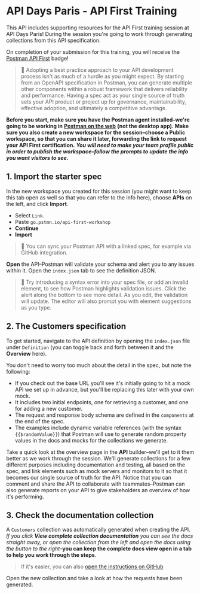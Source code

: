 # API Days Paris - API First Training

This API includes supporting resources for the API First training session at API Days Paris! During the session you're going to work through generating collections from this API specification.

On completion of your submission for this training, you will receive the [Postman API First](https://badgr.com/public/badges/4ZMWYUmITU20Lf9JdAR6Xw) badge!

> 📌 Adopting a best practice approach to your API development process isn't as much of a hurdle as you might expect. By starting from an OpenAPI specification in Postman, you can generate multiple other components within a robust framework that delivers reliability and performance. Having a spec act as your single source of truth sets your API product or project up for governance, maintainability, effective adoption, and ultimately a competitive advantage.

**Before you start, make sure you have the Postman agent installed–we're going to be working in** [**Postman on the web**](http://go.postman.co/build/) **(not the desktop app). Make sure you also create a new workspace for the session–choose a Public workspace, so that you can share it later, forwarding the link to request your API First certification.** _**You will need to make your team profile public in order to publish the workspace–follow the prompts to update the info you want visitors to see.**_

## 1\. Import the starter spec

In the new workspace you created for this session (you might want to keep this tab open as well so that you can refer to the info here), choose **APIs** on the left, and click **Import**.

- Select `Link`.
- Paste `go.pstmn.io/api-first-workshop`
- **Continue**
- **Import**
    

> 📌 You can sync your Postman API with a linked spec, for example via GitHub integration.

**Open** the API–Postman will validate your schema and alert you to any issues within it. Open the `index.json` tab to see the definition JSON.

> 📌 Try introducing a syntax error into your spec file, or add an invalid element, to see how Postman highlights validation issues. Click the alert along the bottom to see more detail. As you edit, the validation will update. The editor will also prompt you with element suggestions as you type.

## 2\. The Customers specification

To get started, navigate to the API definition by opening the `index.json` file under `Definition` (you can toggle back and forth between it and the **Overview** here).

You don't need to worry too much about the detail in the spec, but note the following:

- If you check out the base URL you'll see it's initially going to hit a mock API we set up in advance, but you'll be replacing this later with your own mock.
- It includes two initial endpoints, one for retrieving a customer, and one for adding a new customer.
- The request and response body schema are defined in the `components` at the end of the spec.
- The examples include dynamic variable references (with the syntax `{{$randomValue}}`) that Postman will use to generate random property values in the docs and mocks for the collections we generate.
    

Take a quick look at the overview page in the **API** builder–we'll get to it them better as we work through the session. We'll generate collections for a few different purposes including documentation and testing, all based on the spec, and link elements such as mock servers and monitors to it so that it becomes our single source of truth for the API. Notice that you can comment and share the API to collaborate with teammates–Postman can also generate reports on your API to give stakeholders an overview of how it's performing.

## 3\. Check the documentation collection

A `Customers` collection was automatically generated when creating the API. _If you click_ _**View complete collection documentation**_ _you can see the docs straight away, or open the collection from the left and open the docs using the button to the right–_**you can keep the complete docs view open in a tab to help you work through the steps**.

> If it's easier, you can also [open the instructions on GitHub](https://github.com/arlemi/api-first-workshop/blob/main/collection-instructions.md)

Open the new collection and take a look at how the requests have been generated.
